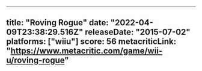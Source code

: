 
---
title: "Roving Rogue"
date: "2022-04-09T23:38:29.516Z"
releaseDate: "2015-07-02"
platforms: ["wiiu"]
score: 56
metacriticLink: "https://www.metacritic.com/game/wii-u/roving-rogue"
---
